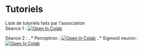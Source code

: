 # Tutoriels
Liste de tutoriels faits par l'association  
Séance 1 : [![Open In Colab](https://colab.research.google.com/assets/colab-badge.svg)](https://colab.research.google.com/drive/1gp5UeViIEP9gO5E9RYPNIzC7ra7z1BiS)



  Séance 2 : ..* Perceptron : [![Open In Colab](https://colab.research.google.com/assets/colab-badge.svg)](https://colab.research.google.com/drive/1E7e5ymUFflPyRTN14Eft7JwmkjGmodtP)
  ..* Sigmoid neuron : [![Open In Colab](https://colab.research.google.com/assets/colab-badge.svg)](https://colab.research.google.com/drive/1h0cRyTMiq4ER1h7nM9NcAk-YuNtNX_72)
